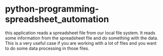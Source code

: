 # python-programming-spreadsheet_automation
this application reads a spreadsheet file from our local file system. 
It reads some information from the spreadsheet file and do something with the data.
This is a very useful case if you are working with a lot of files and you want to do some data processing in those files.
